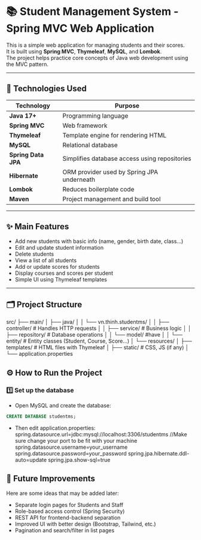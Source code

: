 # 📚 Student Management System - Spring MVC Web Application

This is a simple web application for managing students and their scores.  
It is built using **Spring MVC**, **Thymeleaf**, **MySQL**, and **Lombok**.  
The project helps practice core concepts of Java web development using the MVC pattern.

---

## 🧰 Technologies Used

| Technology         | Purpose                                    |
|--------------------|--------------------------------------------|
| **Java 17+**        | Programming language                        |
| **Spring MVC**      | Web framework                               |
| **Thymeleaf**       | Template engine for rendering HTML          |
| **MySQL**           | Relational database                         |
| **Spring Data JPA** | Simplifies database access using repositories |
| **Hibernate**       | ORM provider used by Spring JPA underneath |
| **Lombok**          | Reduces boilerplate code                    |
| **Maven**           | Project management and build tool          |

---

## ✨ Main Features

- Add new students with basic info (name, gender, birth date, class...)
- Edit and update student information
- Delete students
- View a list of all students
- Add or update scores for students
- Display courses and scores per student
- Simple UI using Thymeleaf templates

---

## 🗂️ Project Structure

src/
├── main/
│ ├── java/
│ │ └── vn.thinh.studentms/
│ │ ├── controller/ # Handles HTTP requests
│ │ ├── service/ # Business logic
│ │ ├── repository/ # Database operations
│ │ └── model/ #have 
│ │ └── entity/ # Entity classes (Student, Course, Score...)
│ └── resources/
│ ├── templates/ # HTML files with Thymeleaf
│ ├── static/ # CSS, JS (if any)
│ └── application.properties

## ⚙️ How to Run the Project

### 1️⃣ Set up the database

- Open MySQL and create the database:

```sql
CREATE DATABASE studentms;
```
- Then edit application.properties:
spring.datasource.url=jdbc:mysql://localhost:3306/studentms //Make sure change your port to be fit with your machine
spring.datasource.username=your_username
spring.datasource.password=your_password
spring.jpa.hibernate.ddl-auto=update
spring.jpa.show-sql=true

## 🔧 Future Improvements

Here are some ideas that may be added later:

- Separate login pages for Students and Staff
- Role-based access control (Spring Security)
- REST API for frontend-backend separation
- Improved UI with better design (Bootstrap, Tailwind, etc.)
- Pagination and search/filter in list pages
